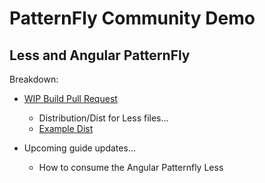 # PatternFly Community Demo

## Less and Angular PatternFly

Breakdown:
- [WIP Build Pull Request](https://github.com/patternfly/angular-patternfly/pull/464)
  - Distribution/Dist for Less files...
  - [Example Dist](https://github.com/cdcabrera/angular-patternfly/tree/BUILD-package-4x-dist/dist)
  
- Upcoming guide updates...
  - How to consume the Angular Patternfly Less